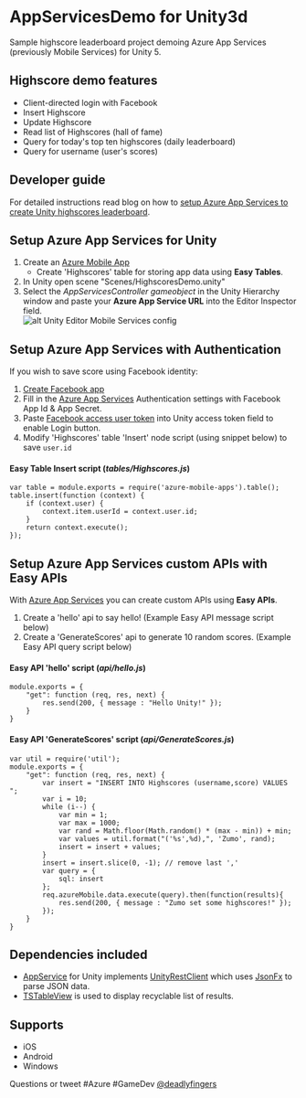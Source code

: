 # AppServicesDemo for Unity3d
Sample highscore leaderboard project demoing Azure App Services (previously Mobile Services) for Unity 5.

## Highscore demo features
* Client-directed login with Facebook
* Insert Highscore
* Update Highscore
* Read list of Highscores (hall of fame)
* Query for today's top ten highscores (daily leaderboard)
* Query for username (user's scores)

## Developer guide
For detailed instructions read blog on how to [setup Azure App Services to create Unity highscores leaderboard](http://www.deadlyfingers.net/azure/azure-app-services-for-unity3d/).

## Setup Azure App Services for Unity
1. Create an [Azure Mobile App](https://portal.azure.com/)
	* Create 'Highscores' table for storing app data using **Easy Tables**.
2. In Unity open scene "Scenes/HighscoresDemo.unity"
3. Select the *AppServicesController gameobject* in the Unity Hierarchy window and paste your **Azure App Service URL** into the Editor Inspector field.  
	![alt Unity Editor Mobile Services config](https://cloud.githubusercontent.com/assets/1880480/18139855/0e5fe626-6fab-11e6-8de6-484e3b909cc8.png)

## Setup Azure App Services with Authentication
If you wish to save score using Facebook identity:

1. [Create Facebook app](https://developers.facebook.com/apps/)
2. Fill in the [Azure App Services](https://portal.azure.com/) Authentication settings with Facebook App Id & App Secret.
3. Paste [Facebook access user token](https://developers.facebook.com/tools/accesstoken/) into Unity access token field to enable Login button.
4. Modify 'Highscores' table 'Insert' node script (using snippet below) to save `user.id`

#### **Easy Table Insert** script (*tables/Highscores.js*)
```node
var table = module.exports = require('azure-mobile-apps').table();
table.insert(function (context) {
	if (context.user) {
		context.item.userId = context.user.id;
	}
	return context.execute();
});
```

## Setup Azure App Services custom APIs with **Easy APIs**
With [Azure App Services](https://portal.azure.com/) you can create custom APIs using **Easy APIs**.

1. Create a 'hello' api to say hello! (Example Easy API message script below)
2. Create a 'GenerateScores' api to generate 10 random scores. (Example Easy API query script below)

#### Easy API 'hello' script (*api/hello.js*)
```node
module.exports = {
    "get": function (req, res, next) {
        res.send(200, { message : "Hello Unity!" });
    }
}
```

#### Easy API 'GenerateScores' script (*api/GenerateScores.js*)
```node
var util = require('util');
module.exports = {
    "get": function (req, res, next) {
        var insert = "INSERT INTO Highscores (username,score) VALUES ";
        var i = 10;
        while (i--) {
            var min = 1;
            var max = 1000;
            var rand = Math.floor(Math.random() * (max - min)) + min;
            var values = util.format("('%s',%d),", 'Zumo', rand);
            insert = insert + values;
        }
        insert = insert.slice(0, -1); // remove last ','
        var query = {
            sql: insert
        };
        req.azureMobile.data.execute(query).then(function(results){
            res.send(200, { message : "Zumo set some highscores!" });
        });
    }
}

```

## Dependencies included
* [AppService](https://github.com/Unity3dAzure/AppServices) for Unity implements [UnityRestClient](https://github.com/ProjectStratus/UnityRestClient) which uses [JsonFx](https://bitbucket.org/TowerOfBricks/jsonfx-for-unity3d-git/) to parse JSON data.
* [TSTableView](https://bitbucket.org/tacticsoft/tstableview) is used to display recyclable list of results.

## Supports
* iOS
* Android
* Windows

Questions or tweet #Azure #GameDev [@deadlyfingers](https://twitter.com/deadlyfingers)
